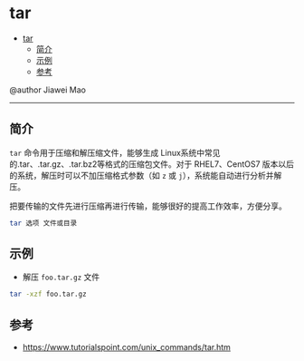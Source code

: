 # tar

- [tar](#tar)
  - [简介](#简介)
  - [示例](#示例)
  - [参考](#参考)

@author Jiawei Mao
***

## 简介

`tar` 命令用于压缩和解压缩文件，能够生成 Linux系统中常见的.tar、.tar.gz、.tar.bz2等格式的压缩包文件。对于 RHEL7、CentOS7 版本以后的系统，解压时可以不加压缩格式参数（如 `z` 或 `j`），系统能自动进行分析并解压。

把要传输的文件先进行压缩再进行传输，能够很好的提高工作效率，方便分享。

```bash
tar 选项 文件或目录
```



## 示例

- 解压 `foo.tar.gz` 文件

```sh
tar -xzf foo.tar.gz
```

## 参考

- https://www.tutorialspoint.com/unix_commands/tar.htm
